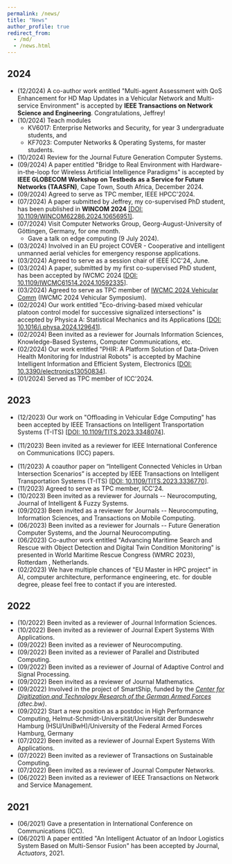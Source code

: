 ```yaml
---
permalink: /news/
title: "News"
author_profile: true
redirect_from: 
  - /md/
  - /news.html
---
```


## 2024

* (12/2024) A co-author work entitled "Multi-agent Assessment with QoS Enhancement for HD Map Updates in a Vehicular Network and Multi-service Environment" is accepted by **IEEE Transactions on Network Science and Engineering**. Congratulations, Jeffrey!
* (10/2024) Teach modules
  * KV6017: Enterprise Networks and Security, for year 3 undergraduate students, and
  * KF7023: Computer Networks & Operating Systems, for master students.
* (10/2024) Review for the Journal Future Generation Computer Systems.
* (09/2024) A paper entitled "Bridge to Real Environment with Hardware-in-the-loop for Wireless Artificial Intelligence Paradigms" is accepted by **IEEE GLOBECOM Workshop on Testbeds as a Service for Future Networks (TAASFN)**, Cape Town, South Africa, December 2024.
* (09/2024) Agreed to serve as TPC member, IEEE HPCC'2024.
* (07/2024) A paper submitted by Jeffrey, my co-supervised PhD student, has been published in **WINCOM 2024** [[DOI: 10.1109/WINCOM62286.2024.10656951]](https://ieeexplore.ieee.org/abstract/document/10656951).
* (07/2024) Visit Computer Networks Group, Georg-August-University of Göttingen, Germany, for one month.<br />
  * Gave a talk on edge computing (9 July 2024).
* (03/2024) Involved in an EU project COVER - Cooperative and intelligent unmanned aerial vehicles for emergency response applications.
* (03/2024) Agreed to serve as a session chair of IEEE ICC'24, June.
* (03/2024) A paper, submitted by my first co-supervised PhD student, has been accepted by IWCMC 2024 [[DOI: 10.1109/IWCMC61514.2024.10592335](https://ieeexplore.ieee.org/abstract/document/10592335)].
* (03/2024) Agreed to serve as TPC member of [IWCMC 2024 Vehicular Comm](https://iwcmc.net/2024/index.php) (IWCMC 2024 Vehicular Symposium).
* (02/2024) Our work entitled "Eco-driving-based mixed vehicular platoon control model for successive signalized intersections" is accepted by Physica A: Statistical Mechanics and its Applications [[DOI: 10.1016/j.physa.2024.129641](https://doi.org/10.1016/j.physa.2024.129641)].
* (02/2024) Been invited as a reviewer for Journals Information Sciences, Knowledge-Based Systems, Computer Communications, etc.
* (02/2024) Our work entitled "PHIR: A Platform Solution of Data-Driven Health Monitoring for Industrial Robots" is accepted by Machine Intelligent Information and Efficient System, Electronics [[DOI: 10.3390/electronics13050834](https://www.mdpi.com/2079-9292/13/5/834)].
* (01/2024) Served as TPC member of ICC'2024.

## 2023

* (12/2023) Our work on "Offloading in Vehicular Edge Computing" has been accepted by IEEE Transactions on Intelligent Transportation Systems (T-ITS) [[DOI: 10.1109/TITS.2023.3348074](https://ieeexplore.ieee.org/stamp/stamp.jsp?tp=&arnumber=10401007)].
<!--* (12/2023) Start a new position as a Lecturer at Northumbria University, U.K.-->
* (11/2023) Been invited as a reviewer for IEEE International Conference on Communications (ICC) papers.
<!--* (11/2023) A paper is accepted by IEEE Transactions on Intelligent Transportation Systems (T-ITS).-->
* (11/2023) A coauthor paper on “Intelligent Connected Vehicles in Urban Intersection Scenarios” is accepted by IEEE Transactions on Intelligent Transportation Systems (T-ITS) [[DOI: 10.1109/TITS.2023.3336770](https://ieeexplore.ieee.org/document/10365328)].
* (11/2023) Agreed to serve as TPC member, ICC'24.
* (10/2023) Been invited as a reviewer for Journals -- Neurocomputing, Journal of Intelligent & Fuzzy Systems.
* (09/2023) Been invited as a reviewer for Journals -- Neurocomputing, Information Sciences, and Transactions on Mobile Computing.
* (06/2023) Been invited as a reviewer for Journals -- Future Generation Computer Systems, and the Journal Neurocomputing.
* (06/2023) Co-author work entitled "Advancing Maritime Search and Rescue with Object Detection and Digital Twin Condition Monitoring" is presented in World Maritime Rescue Congress (WMRC 2023), Rotterdam , Netherlands.
* (02/2023) We have multiple chances of "EU Master in HPC project" in AI, computer architecture, performance engineering, etc. for double degree, please feel free to contact if you are interested.

## 2022

* (10/2022) Been invited as a reviewer of Journal Information Sciences.
* (10/2022) Been invited as a reviewer of Journal Expert Systems With Applications.
* (09/2022) Been invited as a reviewer of Neurocomputing.
* (09/2022) Been invited as a reviewer of Parallel and Distributed Computing.
* (09/2022) Been invited as a reviewer of Journal of Adaptive Control and Signal Processing.  
* (09/2022) Been invited as a reviewer of Journal Mathematics.
* (09/2022) Involved in the project of SmartShip, funded by the *[Center for Digitization and Technology Research of the German Armed Forces](https://dtecbw.de/home)* <i>(dtec.bw)</i>.
* (09/2022) Start a new position as a postdoc in High Performance Computing, Helmut-Schmidt-Universität/Universität der Bundeswehr Hamburg (HSU/UniBwH)/University of the Federal Armed Forces Hamburg, Germany
* (07/2022) Been invited as a reviewer of Journal Expert Systems With Applications.
* (07/2022) Been invited as a reviewer of Transactions on Sustainable Computing.
* (07/2022) Been invited as a reviewer of Journal Computer Networks.
* (06/2022) Been invited as a reviewer of IEEE Transactions on Network and Service Management.
  <!--* (06/2022) Passed the defense of Ph.D. dissertation.-->
  
## 2021

* (06/2021) Gave a presentation in International Conference on Communications (ICC).
* (06/2021) A paper entitled "An Intelligent Actuator of an Indoor Logistics System Based on Multi-Sensor Fusion" has been accepted by Journal, <i>Actuators</i>, 2021.

